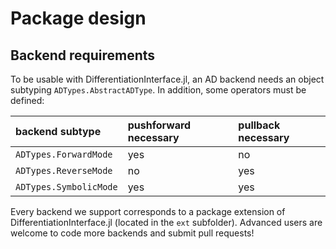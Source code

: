# Package design

## Backend requirements

To be usable with DifferentiationInterface.jl, an AD backend needs an object subtyping `ADTypes.AbstractADType`.
In addition, some operators must be defined:

| backend subtype        | pushforward necessary | pullback necessary |
| :--------------------- | :-------------------- | :----------------- |
| `ADTypes.ForwardMode`  | yes                   | no                 |
| `ADTypes.ReverseMode`  | no                    | yes                |
| `ADTypes.SymbolicMode` | yes                   | yes                |

Every backend we support corresponds to a package extension of DifferentiationInterface.jl (located in the `ext` subfolder).
Advanced users are welcome to code more backends and submit pull requests!
